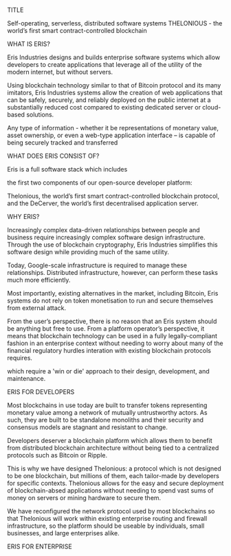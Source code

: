 TITLE

Self-operating, serverless, distributed software systems
THELONIOUS - the world’s first smart contract-controlled blockchain

WHAT IS ERIS?

Eris Industries designs and builds enterprise software systems which allow developers to create applications that leverage all of the utility of the modern internet, but without servers. 

Using blockchain technology similar to that of Bitcoin protocol and its many imitators, Eris Industries systems allow the creation of web applications that can be safely, securely, and reliably deployed on the public internet at a substantially reduced cost compared to existing dedicated server or cloud-based solutions. 

Any type of information - whether it be representations of monetary value, asset ownership, or even a web-type application interface – is capable of being securely tracked and transferred  

WHAT DOES ERIS CONSIST OF?

Eris is a full software stack which includes

the first two components of our open-source developer platform:

Thelonious, the world’s first smart contract-controlled blockchain protocol, and 
	the DeCerver, the world’s first decentralised application server. 

WHY ERIS?

Increasingly complex data-driven relationships between people and business require increasingly complex software design infrastructure. Through the use of blockchain cryptography, Eris Industries simplifies this software design while providing much of the same utility. 

Today, Google-scale infrastructure is required to manage these relationships. Distributed infrastructure, however, can perform these tasks much more efficiently. 

Most importantly, existing alternatives in the market, including Bitcoin, Eris systems do not rely on token monetisation to run and secure themselves from external attack. 

From the user’s perspective, there is no reason that an Eris system should be anything but free to use. From a platform operator’s perspective, it means that blockchain technology can be used in a fully legally-compliant fashion in an enterprise context without needing to worry about many of the financial regulatory hurdles interation with existing blockchain protocols requires.

which require a 'win or die' approach to their design, development, and maintenance. 


ERIS FOR DEVELOPERS

Most blockchains in use today are built to transfer tokens representing monetary value among a network of mutually untrustworthy actors. As such, they are built to be standalone monoliths and their security and consensus models are stagnant and resistant to change. 

Developers deserver a blockchain platform which allows them to benefit from distributed blockchain architecture without being tied to a centralized protocols such as Bitcoin or Ripple. 

This is why we have designed Thelonious: a protocol which is not designed to be one blockchain, but millions of them, each tailor-made by developers for specific contexts. Thelonious allows for the easy and secure deployment of blockchain-absed applications without needing to spend vast sums of money on servers or mining hardware to secure them. 

We have reconfigured the network protocol used by most blockchains so that Thelonious will work within existing enterprise routing and firewall infrastructure, so the platform should be useable by individuals, small businesses, and large enterprises alike. 

ERIS FOR ENTERPRISE

